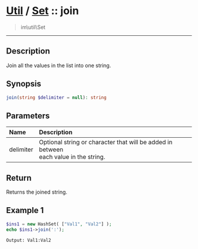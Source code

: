 # [Util](Util.md) / [Set](Util-Set.md) :: join
 > im\util\Set
____

## Description
Join all the values in the list into one string.

## Synopsis
```php
join(string $delimiter = null): string
```

## Parameters
| Name | Description |
| :--- | :---------- |
| delimiter | Optional string or character that will be added in between<br />each value in the string. |

## Return
Returns the joined string.

## Example 1
```php
$ins1 = new HashSet( ["Val1", "Val2"] );
echo $ins1->join(':');
```

```
Output: Val1:Val2
```
